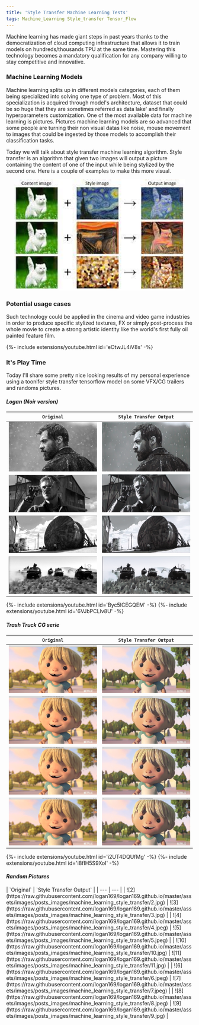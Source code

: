 ```yaml
---
title: 'Style Transfer Machine Learning Tests'
tags: Machine_Learning Style_transfer Tensor_Flow
---
```


Machine learning has made giant steps in past years thanks to the democratization of cloud computing infrastructure that allows it to train models on hundreds/thousands TPU at the same time. Mastering this technology becomes a mandatory qualification for any company willing to stay competitive and innovative.
<!--more--> 

### Machine Learning Models  

Machine learning splits up in different models categories, each of them being specialized into solving one type of problem. Most of this specialization is acquired through model's architecture, dataset that could be so huge that they are sometimes referred as data lake' and finally hyperparameters customization. One of the most available data for machine learning is pictures. Pictures machine learning models are so advanced that some people are turning their non visual datas like noise, mouse movement to images that could be ingested by those models to accomplish their classification tasks.


Today we will talk about style transfer machine learning algorithm. Style transfer is an algorithm that given two images will output a picture containing the content of one of the input while being stylized by the second one. Here is a couple of examples to make this more visual.

<p align="center">
  <img width="460" height="300" src="https://raw.githubusercontent.com/logan169/logan169.github.io/master/assets/images/posts_images/machine_learning_style_transfer/style_transfer_example.jpeg">
</p>

### Potential usage cases

Such technology could be applied in the cinema and video game industries in order to produce specific stylized textures, FX or simply post-process the whole movie to create a strong artistic identity like the world's first fully oil painted feature film.

{%- include extensions/youtube.html id='eOtwJL4iV8s' -%}


### It's Play Time

Today I'll share some pretty nice looking results of my personal experience using a toonifer style transfer tensorflow model on some VFX/CG trailers and randoms pictures.

#### *Logan (Noir version)*

| `Original` | `Style Transfer Output` |
| --- |  --- |
| ![0](https://raw.githubusercontent.com/logan169/logan169.github.io/master/assets/images/posts_images/machine_learning_style_transfer/0.jpg) | ![1](https://raw.githubusercontent.com/logan169/logan169.github.io/master/assets/images/posts_images/machine_learning_style_transfer/1.jpg)  |
| ![12](https://raw.githubusercontent.com/logan169/logan169.github.io/master/assets/images/posts_images/machine_learning_style_transfer/12.png) | ![13](https://raw.githubusercontent.com/logan169/logan169.github.io/master/assets/images/posts_images/machine_learning_style_transfer/13.jpg) |
| ![14](https://raw.githubusercontent.com/logan169/logan169.github.io/master/assets/images/posts_images/machine_learning_style_transfer/14.png) | ![15](https://raw.githubusercontent.com/logan169/logan169.github.io/master/assets/images/posts_images/machine_learning_style_transfer/15.jpg) |
| ![18](https://raw.githubusercontent.com/logan169/logan169.github.io/master/assets/images/posts_images/machine_learning_style_transfer/18.png) | ![19](https://raw.githubusercontent.com/logan169/logan169.github.io/master/assets/images/posts_images/machine_learning_style_transfer/19.jpg) |

{%- include extensions/youtube.html id='Byc5ICEGQEM' -%}
{%- include extensions/youtube.html id='6VJbPCLlv8U' -%}

#### *Trash Truck CG serie*

| `Original` | `Style Transfer Output` |
| --- |  --- |
| ![9o](https://raw.githubusercontent.com/logan169/logan169.github.io/master/assets/images/posts_images/machine_learning_style_transfer/9o.png) | ![9s](https://raw.githubusercontent.com/logan169/logan169.github.io/master/assets/images/posts_images/machine_learning_style_transfer/9s.png) |
| ![9o](https://raw.githubusercontent.com/logan169/logan169.github.io/master/assets/images/posts_images/machine_learning_style_transfer/9o.png) | ![9s](https://raw.githubusercontent.com/logan169/logan169.github.io/master/assets/images/posts_images/machine_learning_style_transfer/9s.png) |
| ![9o](https://raw.githubusercontent.com/logan169/logan169.github.io/master/assets/images/posts_images/machine_learning_style_transfer/9o.png) | ![9s](https://raw.githubusercontent.com/logan169/logan169.github.io/master/assets/images/posts_images/machine_learning_style_transfer/9s.png) |
| ![9o](https://raw.githubusercontent.com/logan169/logan169.github.io/master/assets/images/posts_images/machine_learning_style_transfer/9o.png) | ![9s](https://raw.githubusercontent.com/logan169/logan169.github.io/master/assets/images/posts_images/machine_learning_style_transfer/9s.png) |

{%- include extensions/youtube.html id='i2UT4DQUfMg' -%}
{%- include extensions/youtube.html id='i8fIH5S9XoI' -%}



#### *Random Pictures*
<div style="align: center">
| `Original` | `Style Transfer Output` |
| --- |  --- |
| ![2](https://raw.githubusercontent.com/logan169/logan169.github.io/master/assets/images/posts_images/machine_learning_style_transfer/2.jpg) | ![3](https://raw.githubusercontent.com/logan169/logan169.github.io/master/assets/images/posts_images/machine_learning_style_transfer/3.jpg) |
| ![4](https://raw.githubusercontent.com/logan169/logan169.github.io/master/assets/images/posts_images/machine_learning_style_transfer/4.jpeg) | ![5](https://raw.githubusercontent.com/logan169/logan169.github.io/master/assets/images/posts_images/machine_learning_style_transfer/5.jpeg) |
| ![10](https://raw.githubusercontent.com/logan169/logan169.github.io/master/assets/images/posts_images/machine_learning_style_transfer/10.jpg) | ![11](https://raw.githubusercontent.com/logan169/logan169.github.io/master/assets/images/posts_images/machine_learning_style_transfer/11.jpg) |
| ![6](https://raw.githubusercontent.com/logan169/logan169.github.io/master/assets/images/posts_images/machine_learning_style_transfer/6.jpeg) | ![7](https://raw.githubusercontent.com/logan169/logan169.github.io/master/assets/images/posts_images/machine_learning_style_transfer/7.jpeg) |
| ![8](https://raw.githubusercontent.com/logan169/logan169.github.io/master/assets/images/posts_images/machine_learning_style_transfer/8.jpeg) | ![9](https://raw.githubusercontent.com/logan169/logan169.github.io/master/assets/images/posts_images/machine_learning_style_transfer/9.jpg) |



